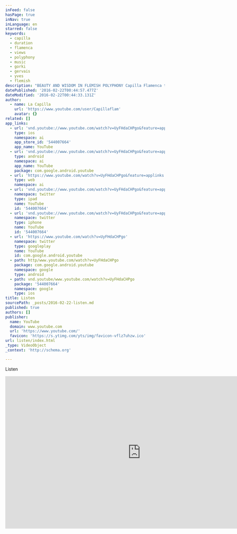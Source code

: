 ```yaml
---
inFeed: false
hasPage: true
inNav: true
inLanguage: en
starred: false
keywords:
  - capilla
  - duration
  - flamenca
  - views
  - polyphony
  - music
  - gorki
  - gervais
  - yves
  - flemish
description: "BEAUTY AND WISDOM IN FLEMISH POLYPHONY Capilla Flamenca takes early music to the souls of today's people Documentary by YVES GERVAIS (18'55'') This short documentary film presents Capilla Flamenca, ensemble for Franco-Flemish polyphonic music from 1350 until 1600, in four video clips and two television broadcast clips."
datePublished: '2016-02-22T00:44:57.477Z'
dateModified: '2016-02-22T00:44:33.131Z'
author:
  - name: La Capilla
    url: 'https://www.youtube.com/user/Capillaflam'
    avatar: {}
related: []
app_links:
  - url: 'vnd.youtube://www.youtube.com/watch?v=UyFHdaCHPgo&feature=applinks'
    type: ios
    namespace: ai
    app_store_id: '544007664'
    app_name: YouTube
  - url: 'vnd.youtube://www.youtube.com/watch?v=UyFHdaCHPgo&feature=applinks'
    type: android
    namespace: ai
    app_name: YouTube
    package: com.google.android.youtube
  - url: 'https://www.youtube.com/watch?v=UyFHdaCHPgo&feature=applinks'
    type: web
    namespace: ai
  - url: 'vnd.youtube://www.youtube.com/watch?v=UyFHdaCHPgo&feature=applinks'
    namespace: twitter
    type: ipad
    name: YouTube
    id: '544007664'
  - url: 'vnd.youtube://www.youtube.com/watch?v=UyFHdaCHPgo&feature=applinks'
    namespace: twitter
    type: iphone
    name: YouTube
    id: '544007664'
  - url: 'https://www.youtube.com/watch?v=UyFHdaCHPgo'
    namespace: twitter
    type: googleplay
    name: YouTube
    id: com.google.android.youtube
  - path: http/www.youtube.com/watch?v=UyFHdaCHPgo
    package: com.google.android.youtube
    namespace: google
    type: android
  - path: vnd.youtube/www.youtube.com/watch?v=UyFHdaCHPgo
    package: '544007664'
    namespace: google
    type: ios
title: Listen
sourcePath: _posts/2016-02-22-listen.md
published: true
authors: []
publisher:
  name: YouTube
  domain: www.youtube.com
  url: 'https://www.youtube.com/'
  favicon: 'https://s.ytimg.com/yts/img/favicon-vflz7uhzw.ico'
url: listen/index.html
_type: VideoObject
_context: 'http://schema.org'

---
```

Listen

<iframe src="https://cdn.embedly.com/widgets/media.html?src=https%3A%2F%2Fwww.youtube.com%2Fembed%2FUyFHdaCHPgo%3Ffeature%3Doembed&amp;url=https%3A%2F%2Fwww.youtube.com%2Fwatch%3Fv%3DUyFHdaCHPgo&amp;image=https%3A%2F%2Fi.ytimg.com%2Fvi%2FUyFHdaCHPgo%2Fhqdefault.jpg&amp;key=b7d04c9b404c499eba89ee7072e1c4f7&amp;type=text%2Fhtml&amp;schema=youtube" width="854" height="480" scrolling="no" frameborder="0" allowfullscreen="allowfullscreen" style=""></iframe>